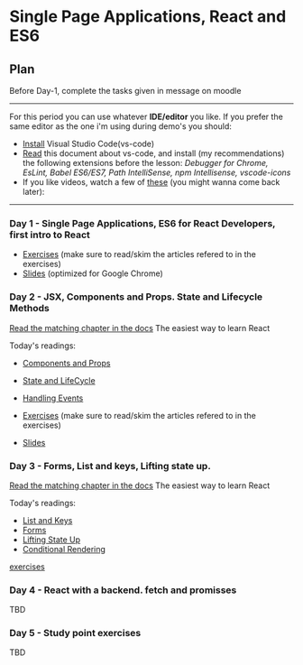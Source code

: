 # Single Page Applications, React and ES6

## Plan

Before Day-1, complete the tasks given in message on moodle

---
For this period you can use whatever **IDE/editor** you like. If you prefer the same editor as the one i'm using during demo's you should:
* [Install](https://code.visualstudio.com/download) Visual Studio Code(vs-code) 
* [Read](https://code.visualstudio.com/Docs/languages/javascript) this document about vs-code, and install (my recommendations) the following extensions before the lesson: 
 *Debugger for Chrome, EsLint, Babel ES6/ES7, Path IntelliSense, npm Intellisense, vscode-icons*
* If you like videos, watch a few of [these](https://code.visualstudio.com/docs/introvideos/overview) (you might wanna come back later):
---

### Day 1 - Single Page Applications, ES6 for React Developers, first intro to React

- [Exercises](https://docs.google.com/document/d/1ae7MtxCZaq8EhpiJJpVgGP-e3pKqOdlKBo_u2qnjWlc/edit?usp=sharing) (make sure to read/skim the articles refered to in the exercises)
- [Slides](http://slides.mydemos.dk/reactIntro/reactIntro.html) (optimized for Google Chrome)


### Day 2 - JSX, Components and Props. State and Lifecycle Methods

[Read the matching chapter in the docs](https://reactjs.org/) The easiest way to learn React

Today's readings:
- [Components and Props](https://reactjs.org/docs/components-and-props.html)
- [State and LifeCycle](https://reactjs.org/docs/state-and-lifecycle.html)
- [Handling Events](https://reactjs.org/docs/handling-events.html)

- [Exercises](https://docs.google.com/document/d/10zi2rqmWIE4lRCCvA764gYp615IrQFOZuXP2rnkBvt0/edit?usp=sharing) (make sure to read/skim the articles refered to in the exercises)
- [Slides](http://slides.mydemos.dk/react2/react2.html)


### Day 3 - Forms, List and keys, Lifting state up.

[Read the matching chapter in the docs](https://reactjs.org/) The easiest way to learn React

Today's readings:
- [List and Keys](https://reactjs.org/docs/lists-and-keys.html)
- [Forms](https://reactjs.org/docs/forms.html)
- [Lifting State Up](https://reactjs.org/docs/lifting-state-up.html)
- [Conditional Rendering](https://reactjs.org/docs/conditional-rendering.html)

[exercises](https://docs.google.com/document/d/1jcID_BCywrYf48ee0X9oUHgJOxRfZgRQKczCWQiLGvE/edit?usp=sharing)

### Day 4 - React with a backend. fetch and promisses
TBD
### Day 5 - Study point exercises
TBD
